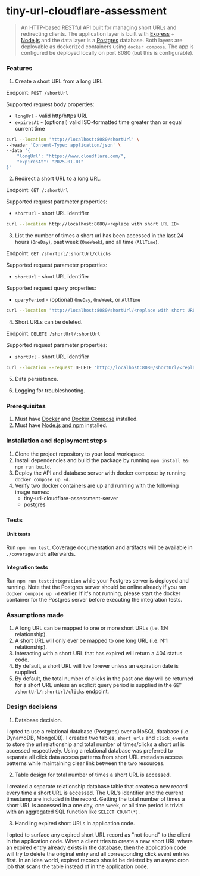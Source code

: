 # tiny-url-cloudflare-assessment

> An HTTP-based RESTful API built for managing short URLs and redirecting clients. The application layer is built with [Express](https://expressjs.com/) + [Node.js](https://nodejs.org/en/) and the data layer is a [Postgres](https://www.postgresql.org/) database. Both layers are deployable as dockerized containers using `docker compose`. The app is configured be deployed locally on port 8080 (but this is configurable).

### Features

1. Create a short URL from a long URL

Endpoint: `POST /shortUrl`

Supported request body properties:

* `longUrl` - valid http/https URL
* `expiresAt` - (optional) valid ISO-formatted time greater than or equal current time

```bash
curl --location 'http://localhost:8080/shortUrl' \
--header 'Content-Type: application/json' \
--data '{
    "longUrl": "https://www.cloudflare.com/",
    "expiresAt": "2025-01-01"
}'
```

2. Redirect a short URL to a long URL.

Endpoint: `GET /:shortUrl`

Supported request parameter properties:

* `shortUrl` - short URL identifier

```bash
curl --location http://localhost:8080/<replace with short URL ID>
```

3. List the number of times a short url has been accessed in the last 24 hours (`OneDay`), past week (`OneWeek`), and all time (`AllTime`).

Endpoint: `GET /shortUrl/:shortUrl/clicks`

Supported request parameter properties:

* `shortUrl` - short URL identifier

Supported request query properties:

* `queryPeriod` - (optional) `OneDay`, `OneWeek`, or `AllTime`

```bash
curl --location 'http://localhost:8080/shortUrl/<replace with short URL ID>/clicks?queryPeriod=OneWeek'
```

4. Short URLs can be deleted.

Endpoint: `DELETE /shortUrl/:shortUrl`

Supported request parameter properties:

* `shortUrl` - short URL identifier

```bash
curl --location --request DELETE 'http://localhost:8080/shortUrl/<replace with short URL ID>'
```

5. Data persistence.

6. Logging for troubleshooting.

### Prerequisites

1. Must have [Docker](https://docs.docker.com/get-docker/) and [Docker Compose](https://docs.docker.com/compose/install/) installed.
2. Must have [Node.js and npm](https://docs.npmjs.com/downloading-and-installing-node-js-and-npm) installed.

### Installation and deployment steps

1. Clone the project repository to your local workspace.
2. Install dependencies and build the package by running `npm install && npm run build`.
3. Deploy the API and database server with docker compose by running `docker compose up -d`.
4. Verify two docker containers are up and running with the following image names:
   - tiny-url-cloudflare-assessment-server
   - postgres

### Tests

#### Unit tests

Run `npm run test`. Coverage documentation and artifacts will be available in `./coverage/unit` afterwards.

#### Integration tests

Run `npm run test:integration` while your Postgres server is deployed and running. Note that the Postgres server should be online already if you ran `docker compose up -d` earlier. If it's not running, please start the docker container for the Postgres server before executing the integration tests.

### Assumptions made

1. A long URL can be mapped to one or more short URLs (i.e. 1:N relationship).
2. A short URL will only ever be mapped to one long URL (i.e. N:1 relationship).
3. Interacting with a short URL that has expired will return a 404 status code.
4. By default, a short URL will live forever unless an expiration date is supplied.
5. By default, the total number of clicks in the past one day will be returned for a short URL unless an explicit query period is supplied in the `GET /shortUrl/:shortUrl/clicks` endpoint.

### Design decisions

1. Database decision.

I opted to use a relational database (Postgres) over a NoSQL database (i.e. DynamoDB, MongoDB). I created two tables, `short_urls` and `click_events` to store the url relationship and total number of times/clicks a short url is accessed respectively. Using a relational database was preferred to separate all click data access patterns from short URL metadata access patterns while maintaining clear link between the two resources.

2. Table design for total number of times a short URL is accessed.

I created a separate relationship database table that creates a new record every time a short URL is accessed. The URL's identifier and the current timestamp are included in the record. Getting the total number of times a short URL is accessed in a one day, one week, or all time period is trivial with an aggregated SQL function like `SELECT COUNT(*)`.

3. Handling expired short URLs in application code.

I opted to surface any expired short URL record as "not found" to the client in the application code. When a client tries to create a new short URL where an expired entry already exists in the database, then the application code will try to delete the original entry and all corresponding click event entries first. In an idea world, expired records should be deleted by an async cron job that scans the table instead of in the application code.
